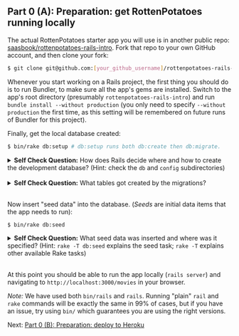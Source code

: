 ## Part 0 (A): Preparation: get RottenPotatoes running locally


 The actual RottenPotatoes starter app you will use is in another public repo: [saasbook/rottenpotatoes-rails-intro](https://github.com/saasbook/rottenpotatoes-rails-intro). Fork that repo to your own GitHub account, and then
 clone your fork:

 ```sh
 $ git clone git@github.com:[your_github_username]/rottenpotatoes-rails-intro.git
 ```

Whenever you start working on a Rails project, the first thing you should do is to run Bundler, to make sure all the app's gems are installed.  Switch to the app's root directory (presumably `rottenpotatoes-rails-intro`) and run `bundle install --without production` (you only need to specify `--without production` the first time, as this setting will be remembered on future runs of Bundler for this project).

Finally, get the local database created:

```sh
$ bin/rake db:setup # db:setup runs both db:create then db:migrate.
```

<details>
  <summary><strong>Self Check Question:</strong> How does Rails decide where and how to create the development database? (Hint: check the <code>db</code> and <code>config</code> subdirectories)</summary>
  <p><blockquote>The <code>rake db:migrate</code> command creates a local development database (following the specifications in <code>config/database.yml</code>) and runs the migrations in <code>db/migrate</code> to create the app's schema.  It also creates/updates the file <code>db/schema.rb</code> to reflect the latest database schema.  <strong>Note: it's important to keep this file under version control.</strong> </blockquote></p>
</details>
<br />

<details>
  <summary><strong>Self Check Question:</strong> What tables got created by the migrations?</summary>
  <p><blockquote>The <code>movies</code> table itself and the rails-internal <code>schema_migrations</code> table that records which migrations have been run.</blockquote></p>
</details>
<br />

Now insert "seed data" into the database. (_Seeds_ are initial data items that the app needs to run):

```sh
$ bin/rake db:seed
```

<details>
  <summary><strong>Self Check Question:</strong> What seed data was inserted and where was it specified? (Hint: <code>rake -T db:seed</code> explains the seed task; <code>rake -T</code> explains other available Rake tasks)</summary>
  <p><blockquote>A set of movie data which is specified in <code>db/seeds.rb</code></blockquote></p>
</details>
<br />

At this point you should be able to run the app locally (`rails server`) and navigating to `http://localhost:3000/movies` in your browser.

_Note:_ We have used both `bin/rails` and `rails`. Running "plain" `rail` and `rake` commands will be exactly the same in 99% of cases, but if you have an issue, try using `bin/` which guarantees you are using the right versions.

Next: [Part 0 (B): Preparation: deploy to Heroku](part_0_B.md)
